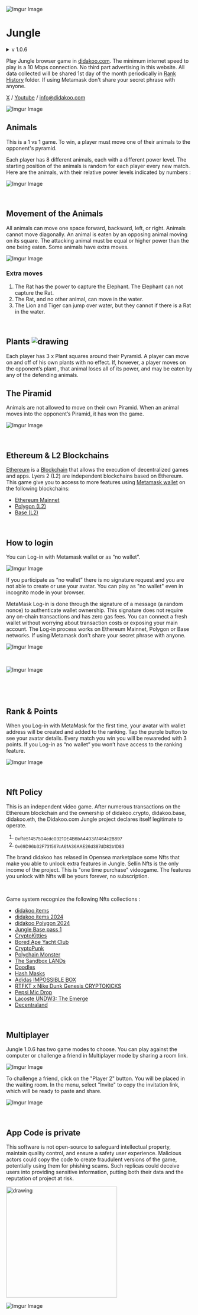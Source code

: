 <!-- ![Imgur Image](http://i.imgur.com/3SqZpCN.jpg) -->

![Imgur Image](http://i.imgur.com/n9dVsE2.jpg)

# Jungle  
<details>
  <summary>v 1.0.6</summary>

_ Jungle V 1.0.6 _ 17 october 2024 

</details>

Play Jungle browser game in [didakoo.com](https://didakoo.com). The minimum internet speed to play is a 10 Mbps connection. No third part advertising in this website. All data collected will be shared 1st day of the month periodically in [Rank History](https://github.com/lumilio/Jungle-didakoo.com-README.md/tree/main/Rank%20History) folder. If using Metamask don't share your secret phrase with anyone.

[X](https://twitter.com/didakoo_games) / [Youtube](https://www.youtube.com/@Didakoo_TV) <!-- [Twich](https://www.twitch.tv/didakoo_tv) --> / info@didakoo.com

![Imgur Image](http://i.imgur.com/fj8XkoO.jpg)

## Animals 
This is a 1 vs 1 game. To win, a player must move one of their animals to the opponent's pyramid. 

Each player has 8 different animals, each with a different power level. The starting position of the animals is random for each player every new match. Here are the animals, with their relative power levels indicated by numbers :

![Imgur Image](http://i.imgur.com/MrUHXms.jpg)

&ensp;

## Movement of the Animals
All animals can move one space forward, backward, left, or right. Animals cannot move diagonally. An animal is eaten by an opposing animal moving on its square. The attacking animal must be equal or higher power than the one being eaten. Some animals have extra moves.

![Imgur Image](http://i.imgur.com/SgkNoTG.jpg)

### Extra moves
1) The Rat has the power to capture the Elephant. The Elephant can not capture the Rat. 
2) The Rat, and no other animal, can move in the water. 
3) The Lion and Tiger can jump over water, but they cannot if there is a Rat in the water.

&ensp;

## Plants <img src="https://imgur.com/HJTKsI7.jpg" alt="drawing" style=""/>

Each player has 3 x Plant squares around their Pyramid. A player can move on and off of his own plants with no effect. If, however, a player moves on the opponent’s plant , that animal loses all of its power, and may be eaten by any of the defending animals.

## The Piramid

Animals are not allowed to move on their own Piramid. When an animal moves into the opponent’s Piramid, it has won the game.

![Imgur Image](http://i.imgur.com/tuJgkIV.jpg)

&ensp; <!-- ------------------------------------------------------------------------- -->

## Ethereum & L2 Blockchains

[Ethereum](https://ethereum.org/en/) is a [Blockchain](https://en.wikipedia.org/wiki/Blockchain) that allows the execution of decentralized games and apps. Lyers 2 (L2) are independent blockchains based on Ethereum. This game give you to access to more features using [Metamask wallet](https://metamask.io/) on the following blockchains:

* [Ethereum Mainnet](https://ethereum.org/en/)
* [Polygon (L2)](https://polygon.technology/)
* [Base (L2)](https://www.base.org/)

&ensp;

## How to login

You can Log-in with Metamask wallet or as “no wallet”. 

![Imgur Image](http://i.imgur.com/5RQD9sA.jpg)

If you participate as “no wallet” there is no signature request and you are not able to create or use your avatar. You can play as "no wallet" even in incognito mode in your browser. 

MetaMask Log-in is done through the signature of a message (a random nonce) to authenticate wallet ownership. This signature does not require any on-chain transactions and has zero gas fees. You can connect a fresh wallet without worrying about transaction costs or exposing your main account. The Log-in process works on Ethereum Mainnet, Polygon or Base networks. If using Metamask don't share your secret phrase with anyone.

![Imgur Image](http://i.imgur.com/prdR0xK.jpg)



<!-- 
that provides to your avatar a unique blockchain address, proving the ownership of your in-game item NFTs. 
With Metamask you can create unlimited anonymous wallets and addresses for free. 
In the next section [How to login](https://github.com/lumilio/Jungle-didakoo.com-README.md?tab=readme-ov-file#how-to-login) 
you will find a tutorial. -->

<!-- ![Imgur Image](http://i.imgur.com/wJar46b.jpg) -->
<!-- ![Imgur Image](http://i.imgur.com/lL279cn.jpg) -->

&ensp;

![Imgur Image](http://i.imgur.com/lL279cn.jpg)

&ensp;



<!-- Every day at 20:00pm to 21:00pm in New York time zone the game is free to play (Jungle pass is temporarily not required to play) even "no wallet" players can access all game modes.

![Imgur Image](http://i.imgur.com/wJar46b.jpg)

&ensp;

Check the table to find your country's free to play hour :
<details>
  <summary>Click here to show table &#9664;   </summary>


| Continent  | Location                                      | Free daily hour (Solar) | Solar time  | Free daily hour (Legal) | Legal time  |
|------------|----------------------------------------------|-------------------------|-------------|-------------------------|-------------|
| **Europe** | UK, Ireland, Portugal                        | 01:00 AM - 02:00 AM    | UTC+0       | 02:00 AM - 03:00 AM    | UTC+1       |
| **Europe** | France, Germany, Belgium, Spain, Italy, Poland | 02:00 AM - 03:00 AM  | UTC+1       | 03:00 AM - 04:00 AM    | UTC+2       |
| **Europe** | Greece, Romania                             | 03:00 AM - 04:00 AM    | UTC+2       | 04:00 AM - 05:00 AM    | UTC+3 (EEST) |
| **Europe** | Turkey, Belarus                             | 04:00 AM - 05:00 AM    | UTC+3       |                         |             |
| **Americas** | Canada (West), USA (California, Washington) | 05:00 PM - 06:00 PM    | UTC-8       | 06:00 PM - 07:00 PM    | UTC-7       |
| **Americas** | USA (Texas, Illinois), Mexico             | 07:00 PM - 08:00 PM    | UTC-6       | 08:00 PM - 09:00 PM    | UTC-5       |
| **Americas** | USA (New York, Florida), Cuba, Colombia, Peru | 08:00 PM - 09:00 PM  | UTC-5       | 09:00 PM - 10:00 PM    | UTC-4       |
| **Americas** | Brazil (Brasilia), Argentina              | 11:00 PM - 12:00 AM    | UTC-3       | 11:00 PM - 12:00 AM    | UTC-2       |
| **Africa** | Morocco, Chad, Algeria, Nigeria, Cameroon  | 02:00 AM - 03:00 AM    | UTC+1       |                         |             |
| **Africa** | Egypt, South Africa, Libya, DR Congo     | 03:00 AM - 04:00 AM    | UTC+2       |                         |             |
| **Africa** | Kenya, Uganda, Somalia, Tanzania         | 04:00 AM - 05:00 AM    | UTC+3       |                         |             |
| **Africa** | Seychelles, Mauritius                    | 05:00 AM - 06:00 AM    | UTC+4       |                         |             |
| **Africa** | Cape Verde Islands                       | 12:00 AM - 01:00 AM    | UTC-1       |                         |             |
| **Australia** | Western Australia, China, Singapore, Malaysia | 09:00 AM - 10:00 AM    | UTC+8       |                         |             |
| **Australia** | Northern Territory, South Australia (Solar), Central Australia | 10:30 AM - 11:30 AM | UTC+9:30  |                         |             |
| **Australia** | South Australia (Legal)                     | 11:30 AM - 12:30 PM    | UTC+10:30   |                         |             |
| **Australia** | Queensland, New South Wales (Solar), Victoria (Solar), Tasmania (Solar), ACT (Solar) | 11:00 AM - 12:00 PM | UTC+10 | 12:00 PM - 01:00 PM | UTC+11  |
| **Asia** | Japan, South Korea                          | 10:00 AM - 11:00 AM    | UTC+9       |                         |             |
| **Asia** | Indonesia (West), Thailand                 | 08:00 AM - 09:00 AM    | UTC+7       |                         |             |
| **Asia** | India                                      | 06:30 AM - 07:30 AM    | UTC+5:30    |                         |             |
| **Asia** | Pakistan                                   | 06:00 AM - 07:00 AM    | UTC+5       |                         |             |
| **Asia** | Bangladesh                                 | 07:00 AM - 08:00 AM    | UTC+6       |                         |             |
| **Asia** | Nepal                                     | 06:45 AM - 07:45 AM    | UTC+5:45    |                         |             |



</details>

&ensp;
-->
&ensp;

## Rank & Points 

When you Log-in with MetaMask for the first time, your avatar with wallet address will be created and added to the ranking. Tap the purple button to see your avatar details. Every match you win you will be rewareded with 3 points. If you Log-in as “no wallet” you won’t have access to the ranking feature.

![Imgur Image](http://i.imgur.com/afTMwb0.jpg)

<!-- High-ranked players are rewarded with visibility, allowing them to show their address and OpenSea profile to show their NFTs to other players.  -->

&ensp;

## Nft Policy 
This is an independent video game. After numerous transactions on the Ethereum blockchain and the ownership of didakoo.crypto, didakoo.base, didakoo.eth, the Didakoo.com Jungle project declares itself legitimate to operate.

1. <sub>0xf1e51457504edc0321DE4B6bA4403A1464c2B897</sub>
2. <sub>0x69D96b32F731567cA61A36AAE26d387dD82b1D83</sub>
<!-- 
3. <sub>0x13339b04E4f54965bF9b9EBaF25dB1B5091e7b77</sub>
4. <sub>0xF83611F45e11b590eBB9FdABa9ee12e7Dc9E9393</sub>
-->

<!-- Per giocare non è necessario fornire nessun dato sensibile alla privacy del utente, adottando una politica di completa trasparenza; l'intero archivio dei dati di gioco verrà publicato nella repo [] in modo ricorrente.  -->

The brand didakoo has relased in Opensea marketplace some Nfts that make you able to unlock extra features in Jungle. Sellin Nfts is the only income of the project. This is "one time purchase" videogame. The features you unlock with Nfts will be yours forever, no subscription.

&ensp;

Game system recognize the following Nfts collections :  

- [didakoo items](https://opensea.io/collection/didakoo-items")
- [didakoo items 2024](https://opensea.io/collection/didakoo-items-2024") 
- [didakoo Polygon 2024](https://opensea.io/collection/didakoo-polygon-2024") 
- [Jungle Base pass 1](https://opensea.io/collection/didakoo-base-2024-1") 
- [CryptoKitties](https://opensea.io/collection/cryptokitties")
- [Bored Ape Yacht Club](https://opensea.io/collection/boredapeyachtclub") 
- [CryptoPunk](https://opensea.io/collection/cryptopunks")
- [Polychain Monster](https://opensea.io/collection/polychainmonsters")
- [The Sandbox LANDs](https://opensea.io/collection/sandbox")
- [Doodles](https://opensea.io/collection/doodles-official") 
- [Hash Masks](https://opensea.io/collection/hashmasks")
- [Adidas IMPOSSIBLE BOX](https://opensea.io/collection/adidascapsule")  
- [RTFKT x Nike Dunk Genesis CRYPTOKICKS](https://opensea.io/collection/rtfkt-nike-cryptokicks") 
- [Pepsi Mic Drop](https://opensea.io/collection/pepsi-mic-drop") 
- [Lacoste UNDW3: The Emerge](https://opensea.io/collection/lacoste-undw3-the-emerge") 
- [Decentraland](https://opensea.io/collection/decentraland") 

&ensp;

## Multiplayer
<!-- ![Imgur Image](http://i.imgur.com/bJldEvu.jpg) -->
<!-- ![Imgur Image](http://i.imgur.com/zDrR6I0.jpg) -->
Jungle 1.0.6 has two game modes to choose. You can play against the computer or challenge a friend in Multiplayer mode by sharing a room link. 

![Imgur Image](http://i.imgur.com/3ExW50u.jpg)

To challenge a friend, click on the "Player 2" button. You will be placed in the waiting room. In the menu, select "Invite" to copy the invitation link, which will be ready to paste and share.
<!-- ![Imgur Image](http://i.imgur.com/3ExW50u.jpg) -->
![Imgur Image](http://i.imgur.com/ZjJeKzS.jpg)

&ensp;

## App Code is private 

This software is not open-source to safeguard intellectual property, maintain quality control, and ensure a safety user experience. Malicious actors could copy the code to create fraudulent versions of the game, potentially using them for phishing scams. Such replicas could deceive users into providing sensitive information, putting both their data and the reputation of project at risk. <!-- allowing us to deliver a secure and authentic software. -->

<!-- verranno rilasciate porzioni di codice per fidelizzare i giocatori -->

<!-- Jungle didakoo.com is a Single-Page WebApp Multiplyer Videogame with custom minimax algorithm built in Laravel (PHP) and Vue.js (JavaScript).  -->
<!-- code snippet [...] -->

<img src="https://imgur.com/hbZk9Sp.jpg" alt="drawing" style="width:300px;"/> 

![Imgur Image](http://i.imgur.com/908yehw.jpg)
<!-- ![Imgur Image](http://i.imgur.com/oN3FbM1.jpg) -->
